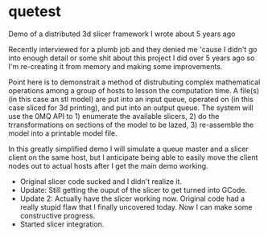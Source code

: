 # quetest
Demo of a distributed 3d slicer framework I wrote about 5 years ago

Recently interviewed for a plumb job and they denied me 'cause I didn't go into enough detail or some shit about this project I did over 5 years ago so I'm re-creating it from memory and making some improvements.

Point here is to demonstrait a method of distrubuting complex mathematical operations among a group of hosts to lesson the computation time. A file(s) (in this case an stl model) are put into an input queue, operated on (in this case sliced for 3d printing), and put into an output queue. The system will use the 0MQ API to 1) enumerate the available slicers, 2) do the trransformations on sections of the model to be lazed, 3) re-assemble the model into a printable model file.

In this greatly simplified demo I will simulate a queue master and a slicer client on the same host, but I anticipate being able to easily move the client nodes out to actual hosts after I get the main demo working.

<p><ul><li>Original slicer code sucked and I didn't realize it.</li><li>Update: Still getting the ouput of the slicer to get turned into GCode.</li>
<li>Update 2: Actually have the slicer working now. Original code had a really stupid flaw that I finally uncovered today. Now I can make some constructive progress.</li>
<li>Started slicer integration.</li></ul></p>

